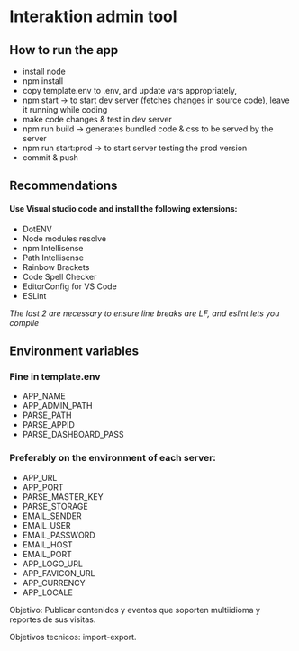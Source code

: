 
# Interaktion admin tool


## How to run the app

- install node
- npm install
- copy template.env to .env, and update vars appropriately,
- npm start -> to start dev server (fetches changes in source code), leave it running while coding
- make code changes & test in dev server
- npm run build -> generates bundled code & css to be served by the server
- npm run start:prod -> to start server testing the prod version
- commit & push

## Recommendations

#### Use Visual studio code and install the following extensions:

- DotENV
- Node modules resolve
- npm Intellisense
- Path Intellisense
- Rainbow Brackets
- Code Spell Checker
- EditorConfig for VS Code
- ESLint

*The last 2 are necessary to ensure line breaks are LF, and eslint lets you compile*

## Environment variables

### Fine in template.env
- APP_NAME
- APP_ADMIN_PATH
- PARSE_PATH
- PARSE_APPID
- PARSE_DASHBOARD_PASS

### Preferably on the environment of each server:
- APP_URL
- APP_PORT
- PARSE_MASTER_KEY
- PARSE_STORAGE
- EMAIL_SENDER
- EMAIL_USER
- EMAIL_PASSWORD
- EMAIL_HOST
- EMAIL_PORT
- APP_LOGO_URL
- APP_FAVICON_URL
- APP_CURRENCY
- APP_LOCALE


Objetivo:
Publicar contenidos y eventos que soporten multiidioma y reportes de sus visitas.

Objetivos tecnicos:
import-export.
